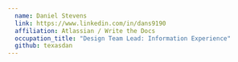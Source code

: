 ```yaml
---
  name: Daniel Stevens
  link: https://www.linkedin.com/in/dans9190
  affiliation: Atlassian / Write the Docs
  occupation_title: "Design Team Lead: Information Experience"
  github: texasdan
---
```

